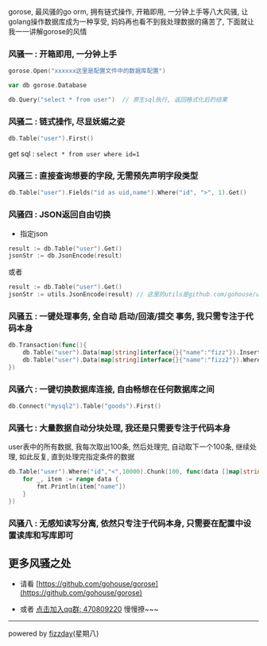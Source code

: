 gorose, 最风骚的go orm, 拥有链式操作, 开箱即用, 一分钟上手等八大风骚, 让golang操作数据库成为一种享受, 妈妈再也看不到我处理数据的痛苦了, 下面就让我一一讲解gorose的风情

### 风骚一 : 开箱即用, 一分钟上手
```go
gorose.Open("xxxxxx这里是配置文件中的数据库配置")

var db gorose.Database

db.Query("select * from user")  // 原生sql执行, 返回格式化后的结果
```

### 风骚二 : 链式操作, 尽显妩媚之姿
```go
db.Table("user").First()
```
get sql : `select * from user where id=1`  

### 风骚三 : 直接查询想要的字段, 无需预先声明字段类型
```go
db.Table("user").Fields("id as uid,name").Where("id", ">", 1).Get()
```

### 风骚四 : JSON返回自由切换

- 指定json
```go
result := db.Table("user").Get()
jsonStr := db.JsonEncode(result)
```

或者
```go
result := db.Table("user").Get()
jsonStr := utils.JsonEncode(result) // 这里的utils是github.com/gohouse/utils工具包, 可以在任何地方调用
```

### 风骚五 : 一键处理事务, 全自动 启动/回滚/提交 事务, 我只需专注于代码本身
```go
db.Transaction(func(){
	db.Table("user").Data(map[string]interface{}{"name":"fizz"}).Insert()
	db.Table("user").Data(map[string]interface{}{"name":"fizz2"}).Where("id",1).Update()
})
```

### 风骚六 : 一键切换数据库连接, 自由畅想在任何数据库之间
```go
db.Connect("mysql2").Table("goods").First()
```

### 风骚七 : 大量数据自动分块处理, 我还是只需要专注于代码本身  

user表中的所有数据, 我每次取出100条, 然后处理完, 自动取下一个100条, 继续处理, 如此反复, 直到处理完指定条件的数据
```go
db.Table("user").Where("id","<",10000).Chunk(100, func(data []map[string]interface{}){
	for _, item := range data {
		fmt.Println(item["name"])
	}
})
```

### 风骚八 : 无感知读写分离, 依然只专注于代码本身, 只需要在配置中设置读库和写库即可

## 更多风骚之处
- 请看 [https://github.com/gohouse/gorose](https://github.com/gohouse/gorose)  
  
- 或者 [点击加入qq群: 470809220](https://jq.qq.com/?_wv=1027&k=5JJOG9E) 慢慢撩~~~  

---

powered by [fizzday](http://fizzday.net)(星期八)